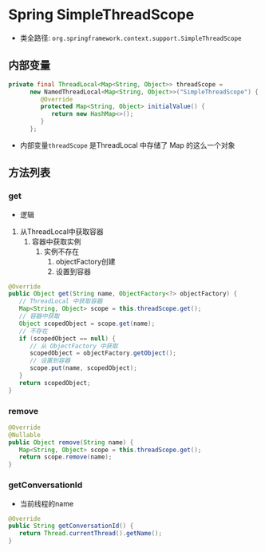 <!--
  ~
  ~ Copyright 2020 HuiFer All rights reserved.
  ~
  ~ Licensed under the Apache License, Version 2.0 (the "License");
  ~ you may not use this file except in compliance with the License.
  ~ You may obtain a copy of the License at
  ~
  ~      http://www.apache.org/licenses/LICENSE-2.0
  ~
  ~ Unless required by applicable law or agreed to in writing, software
  ~ distributed under the License is distributed on an "AS IS" BASIS,
  ~ WITHOUT WARRANTIES OR CONDITIONS OF ANY KIND, either express or implied.
  ~ See the License for the specific language governing permissions and
  ~ limitations under the License.
  ~
  -->

# Spring SimpleThreadScope



- 类全路径: `org.springframework.context.support.SimpleThreadScope`







## 内部变量



```java
private final ThreadLocal<Map<String, Object>> threadScope =
      new NamedThreadLocal<Map<String, Object>>("SimpleThreadScope") {
         @Override
         protected Map<String, Object> initialValue() {
            return new HashMap<>();
         }
      };
```



- 内部变量`threadScope` 是ThreadLocal 中存储了 Map 的这么一个对象







## 方法列表

### get

- 逻辑

1. 从ThreadLocal中获取容器
   1. 容器中获取实例
      1. 实例不存在
         1. objectFactory创建
         2. 设置到容器

```java
@Override
public Object get(String name, ObjectFactory<?> objectFactory) {
   // ThreadLocal 中获取容器
   Map<String, Object> scope = this.threadScope.get();
   // 容器中获取
   Object scopedObject = scope.get(name);
   // 不存在
   if (scopedObject == null) {
      // 从 ObjectFactory 中获取
      scopedObject = objectFactory.getObject();
      // 设置到容器
      scope.put(name, scopedObject);
   }
   return scopedObject;
}
```







### remove



```java
@Override
@Nullable
public Object remove(String name) {
   Map<String, Object> scope = this.threadScope.get();
   return scope.remove(name);
}
```





### getConversationId

- 当前线程的name



```java
@Override
public String getConversationId() {
   return Thread.currentThread().getName();
}
```